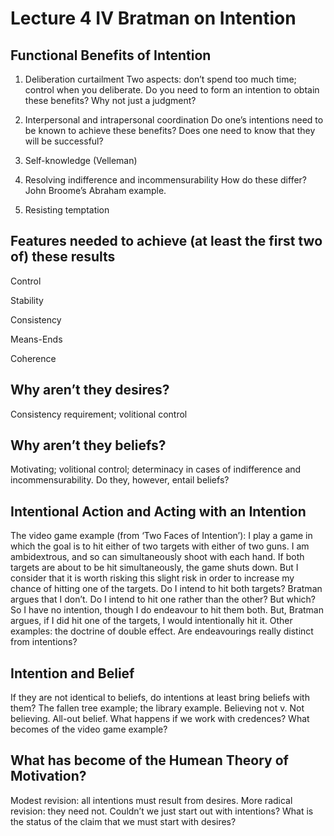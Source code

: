 # Lecture 4 IV Bratman on Intention 

## Functional Benefits of Intention 

1. Deliberation curtailment Two aspects: don’t spend too much time; control when you deliberate. Do you need to form an intention to obtain these benefits? Why not just a judgment? 

1. Interpersonal and intrapersonal coordination Do one’s intentions need to be known to achieve these benefits? Does one need to know that they will be successful? 

1. Self-knowledge (Velleman) 

1. Resolving indifference and incommensurability How do these differ? John Broome’s Abraham example. 

1. Resisting temptation 

## Features needed to achieve (at least the first two of) these results 

Control 

Stability 

Consistency 

Means-Ends 

Coherence 

## Why aren’t they desires? 

Consistency requirement; volitional control 

## Why aren’t they beliefs? 

Motivating; volitional control; determinacy in cases of indifference and incommensurability. Do they, however, entail beliefs? 

## Intentional Action and Acting with an Intention 

The video game example (from ‘Two Faces of Intention’): I play a game in which the goal is to hit either of two targets with either of two guns. I am ambidextrous, and so can simultaneously shoot with each hand. If both targets are about to be hit simultaneously, the game shuts down. But I consider that it is worth risking this slight risk in order to increase my chance of hitting one of the targets. Do I intend to hit both targets? Bratman argues that I don’t. Do I intend to hit one rather than the other? But which? So I have no intention, though I do endeavour to hit them both. But, Bratman argues, if I did hit one of the targets, I would intentionally hit it. Other examples: the doctrine of double effect. Are endeavourings really distinct from intentions? 

## Intention and Belief 

If they are not identical to beliefs, do intentions at least bring beliefs with them? The fallen tree example; the library example. Believing not v. Not believing. All-out belief. What happens if we work with credences? What becomes of the video game example? 

## What has become of the Humean Theory of Motivation? 

Modest revision: all intentions must result from desires. More radical revision: they need not. Couldn’t we just start out with intentions? What is the status of the claim that we must start with desires? 

